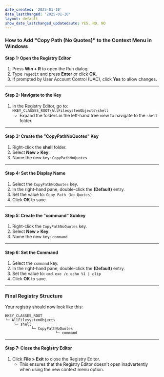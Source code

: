 ```yaml
---
date_created: '2025-01-10'
date_lastchanged: '2025-01-10'
layout: default
show_date_lastchanged_updatedauto: YES, NO, NO
---
```

### **How to Add "Copy Path (No Quotes)" to the Context Menu in Windows**

#### **Step 1: Open the Registry Editor**

1. Press **Win + R** to open the Run dialog.
2. Type `regedit` and press **Enter** or click **OK**.
3. If prompted by User Account Control (UAC), click **Yes** to allow changes.

---

#### **Step 2: Navigate to the Key**

1. In the Registry Editor, go to:
    `HKEY_CLASSES_ROOT\AllFilesystemObjects\shell`
    - Expand the folders in the left-hand tree view to navigate to the `shell` folder.

---

#### **Step 3: Create the "CopyPathNoQuotes" Key**

1. Right-click the **shell** folder.
2. Select **New > Key**.
3. Name the new key:
	`CopyPathNoQuotes`

---

#### **Step 4: Set the Display Name**

1. Select the `CopyPathNoQuotes` key.
2. In the right-hand pane, double-click the **(Default)** entry.
3. Set the value to:
    `Copy Path (No Quotes)`
4. Click **OK** to save.

---

#### **Step 5: Create the "command" Subkey**

1. Right-click the `CopyPathNoQuotes` key.
2. Select **New > Key**.
3. Name the new key:
    `command`

---

#### **Step 6: Set the Command**

1. Select the `command` key.
2. In the right-hand pane, double-click the **(Default)** entry.
3. Set the value to:
    `cmd.exe /c echo %1 | clip`
4. Click **OK** to save.

---

### **Final Registry Structure**

Your registry should now look like this:
```
HKEY_CLASSES_ROOT  
└─ AllFilesystemObjects    
	└─ shell
	        └─ CopyPathNoQuotes
	                   └─ command

````

---

#### **Step 7: Close the Registry Editor**

1. Click **File > Exit** to close the Registry Editor.
    - This ensures that the Registry Editor doesn't open inadvertently when using the new context menu option.